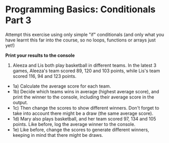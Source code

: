 # Programming Basics: Conditionals Part 3

Attempt this exercise using only simple "if" conditionals (and only what you have learnt this far into the course, so no loops, functions or arrays just yet!)

**Print your results to the console**

1. Aleeza and Lis both play basketball in different teams. In the latest 3 games, Aleeza's team scored 89, 120 and 103 points, while Lis's team scored 116, 94 and 123 points.

- 1a) Calculate the average score for each team.
- 1b) Decide which teams wins in average (highest average score), and print the winner to the console, including their average score in the output.
- 1c) Then change the scores to show different winners. Don't forget to take into account there might be a draw (the same average score).
- 1d) Mary also plays basketball, and her team scored 97, 134 and 105 points. Like before, log the average winner to the console.
- 1e) Like before, change the scores to generate different winners, keeping in mind that there might be draws.
